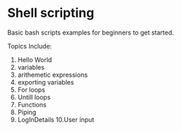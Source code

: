 # Shell scripting
Basic bash scripts examples for beginners to get started.

Topics Include: 

1. Hello World 
2. variables 
3. arithemetic expressions
4. exporting variables
5. For loops
6. Untill loops 
7. Functions 
8. Piping
9. LogInDetails
10.User input

